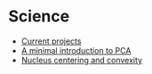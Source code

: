 # Science
- [Current projects](/pages/projects)  
- [A minimal introduction to PCA](/pages/pca)  
- [Nucleus centering and convexity](/pages/centering)  

